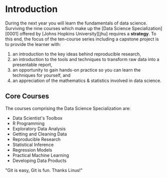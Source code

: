 # Introduction

During the next year you will learn the fundamentals of data science.
Surviving the nine courses which make up the [Data Science Specialization][0001] offered by [Johns Hopkins University][jhu] requires a **strategy**.
To this end, the focus of the ten-course series including a capstone project is to provide the learner with:

1. an introduction to the key ideas behind reproducible research,
2. an introduction to the tools and techniques to transform raw data into a presentable report,
4. an opportunity to gain hands-on practice so you can learn the techniques for yourself, and
3. an appreciation of the mathematics & statistics involved in data science.

## Core Courses

The courses comprising the Data Science Specialization are:

* Data Scientist's Toolbox
* R Programming
* Exploratory Data Analysis
* Getting and Cleaning Data
* Reproducible Research
* Statistical Inference
* Regression Models 
* Practical Machine Learning 
* Developing Data Products

"Git is easy, Git is fun. Thanks Linus!"